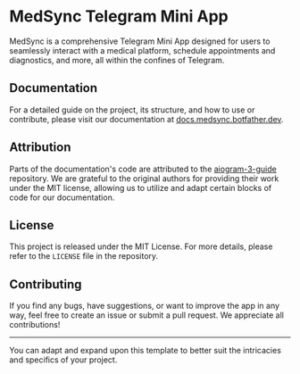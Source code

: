 # MedSync Telegram Mini App

MedSync is a comprehensive Telegram Mini App designed for users to seamlessly interact with a medical platform, schedule appointments and diagnostics, and more, all within the confines of Telegram. 

## Documentation

For a detailed guide on the project, its structure, and how to use or contribute, please visit our documentation at [docs.medsync.botfather.dev](https://docs.medsync.botfather.dev).

## Attribution

Parts of the documentation's code are attributed to the [aiogram-3-guide](https://github.com/MasterGroosha/aiogram-3-guide) repository. We are grateful to the original authors for providing their work under the MIT license, allowing us to utilize and adapt certain blocks of code for our documentation.

## License

This project is released under the MIT License. For more details, please refer to the `LICENSE` file in the repository.

## Contributing

If you find any bugs, have suggestions, or want to improve the app in any way, feel free to create an issue or submit a pull request. We appreciate all contributions!


---

You can adapt and expand upon this template to better suit the intricacies and specifics of your project.
